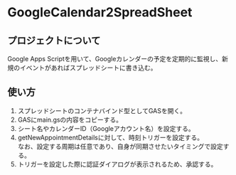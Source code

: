 # GoogleCalendar2SpreadSheet

## プロジェクトについて

Google Apps Scriptを用いて、Googleカレンダーの予定を定期的に監視し、新規のイベントがあればスプレッドシートに書き込む。

## 使い方
1. スプレッドシートのコンテナバインド型としてGASを開く。  
2. GASにmain.gsの内容をコピーする。
3. シート名やカレンダーID（Googleアカウント名）を設定する。
4. getNewAppointmentDetailsに対して、時刻トリガーを設定する。  
   なお、設定する周期は任意であり、自身が同期させたいタイミングで設定する。
5. トリガーを設定した際に認証ダイアログが表示されるため、承認する。
